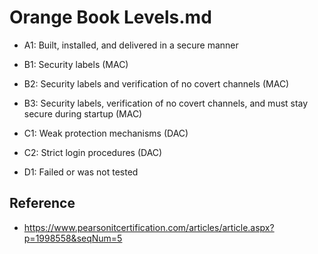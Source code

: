 # Orange Book Levels.md

* A1: Built, installed, and delivered in a secure manner

* B1: Security labels (MAC)

* B2: Security labels and verification of no covert channels (MAC)

* B3: Security labels, verification of no covert channels, and must stay secure during startup (MAC)

* C1: Weak protection mechanisms (DAC)

* C2: Strict login procedures (DAC)

* D1: Failed or was not tested

## Reference
* https://www.pearsonitcertification.com/articles/article.aspx?p=1998558&seqNum=5

